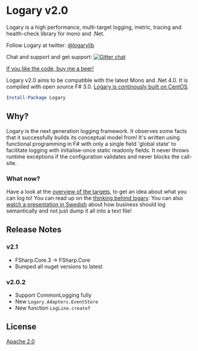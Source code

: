 # Logary v2.0

Logary is a high performance, multi-target logging, metric, tracing and
health-check library for mono and .Net.

Follow Logary at twitter: [@logarylib](https://twitter.com/logarylib)

Chat and support and get support:
[![Gitter chat](https://badges.gitter.im/logary.png)](https://gitter.im/logary/logary)

[If you like the code, buy me a beer!](https://flattr.com/submit/auto?user_id=haf&url=https%3A%2F%2Fgithub.com%2Flogary%2Flogary)

Logary v2.0 aims to be compatible with the latest Mono and .Net 4.0. It is
compiled with open source F# 3.0. [Logary is continously built on
CentOS](https://tc-oss.intelliplan.net/project.html?projectId=Logary&tab=projectOverview).

``` powershell
Install-Package Logary
```

## Why?

Logary is the next generation logging framework. It observes some facts that it
successfully builds its conceptual model from! It's written using functional
programming in F# with only a single field 'global state' to facilitate logging
with initialise-once static readonly fields. It never throws runtime exceptions
if the configuration validates and never blocks the call-site.

### What now?

Have a look at the [overview of the targets](targets/overview.md), to get an
idea about what you can log to! You can read up on the [thinking behind
logary](about.md). You can also [watch a presentation in
Swedish][agilasv]
about how
business should log semantically and not just dump it all into a text file!

## Release Notes

### v2.1

 - FSharp.Core.3 -> FSharp.Core
 - Bumped all nuget versions to latest

### v2.0.2

 - Support CommonLogging fully
 - New `Logary.Adapters.EventStore`
 - New function `LogLine.createf`

## License

[Apache 2.0][apache]

 [apache]: https://www.apache.org/licenses/LICENSE-2.0.html
 [agilasv]: https://agilasverige.solidtango.com/video/2014-06-05-agila-sverige-tor-07-henrik-feldt?query=semantis
